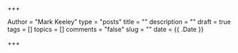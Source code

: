 +++

Author = "Mark Keeley"
type = "posts"
title = ""
description = ""
draft = true
tags = []
topics = []
comments = "false"
slug = ""
date = {{ .Date }}

+++
